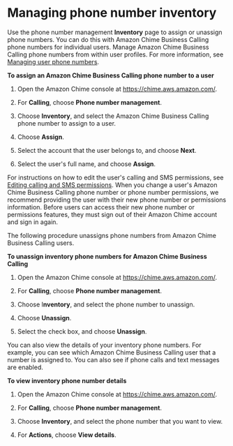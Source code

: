 # Managing phone number inventory<a name="phone-inventory"></a>

Use the phone number management **Inventory** page to assign or unassign phone numbers\. You can do this with Amazon Chime Business Calling phone numbers for individual users\. Manage Amazon Chime Business Calling phone numbers from within user profiles\. For more information, see [Managing user phone numbers](user-phone.md)\.

**To assign an Amazon Chime Business Calling phone number to a user**

1. Open the Amazon Chime console at [https://chime\.aws\.amazon\.com/](https://chime.aws.amazon.com)\.

1. For **Calling**, choose **Phone number management**\.

1. Choose **Inventory**, and select the Amazon Chime Business Calling phone number to assign to a user\.

1. Choose **Assign**\.

1. Select the account that the user belongs to, and choose **Next**\.

1. Select the user's full name, and choose **Assign**\.

For instructions on how to edit the user's calling and SMS permissions, see [Editing calling and SMS permissions](user-phone.md#edit-phone-perms)\. When you change a user's Amazon Chime Business Calling phone number or phone number permissions, we recommend providing the user with their new phone number or permissions information\. Before users can access their new phone number or permissions features, they must sign out of their Amazon Chime account and sign in again\.

The following procedure unassigns phone numbers from Amazon Chime Business Calling users\. 

**To unassign inventory phone numbers for Amazon Chime Business Calling**

1. Open the Amazon Chime console at [https://chime\.aws\.amazon\.com/](https://chime.aws.amazon.com)\.

1. For **Calling**, choose **Phone number management**\.

1. Choose I**nventory**, and select the phone number to unassign\.

1. Choose **Unassign**\.

1. Select the check box, and choose **Unassign**\.

You can also view the details of your inventory phone numbers\. For example, you can see which Amazon Chime Business Calling user that a number is assigned to\. You can also see if phone calls and text messages are enabled\.

**To view inventory phone number details**

1. Open the Amazon Chime console at [https://chime\.aws\.amazon\.com/](https://chime.aws.amazon.com)\.

1. For **Calling**, choose **Phone number management**\. 

1. Choose **Inventory**, and select the phone number that you want to view\. 

1. For **Actions**, choose **View details**\.